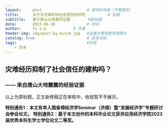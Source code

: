 ```yaml
---
layout:     post   				    # 使用的布局（不需要改）
title:      关于大灾难影响社会信任的研究 		    # 标题 
subtitle:   基于唐山大地震的证据        #副标题
date:       2023-06-30				# 时间
author:     Yu x.k.	          # 作者
header-img: img/post-bg-miui6.jpg 	#这篇文章标题背景图片
catalog: true 						# 是否归档
tags:								#标签
    - 学术
---
```


## 灾难经历抑制了社会信任的建构吗？
### —— 来自唐山大地震震的经验证据

以上为原标题，正文新修稿正在审核中，依规暂不予展示。

<strong>特别通告1：本文有幸入围香樟经济学Seminar（济南）暨“发展经济学”专题研讨会参会论文。</strong> 
<strong>特别通告2：基于本文创作的本科毕业论文获评应用经济学院2023届优秀本科生学士学位论文二等奖。</strong> 

